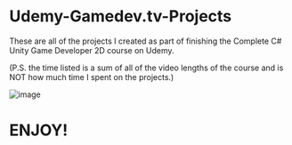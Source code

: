 # Udemy-Gamedev.tv-Projects

These are all of the projects I created as part of finishing the Complete C# Unity Game Developer 2D course on Udemy.

(P.S. the time listed is a sum of all of the video lengths of the course and is NOT how much time I spent on the projects.)

![image](https://github.com/JosueA015/Udemy-Gamedev.tv-Projects/assets/140913459/b2eca59a-3686-421b-b5b8-862914e2b85a)


# **ENJOY!**
